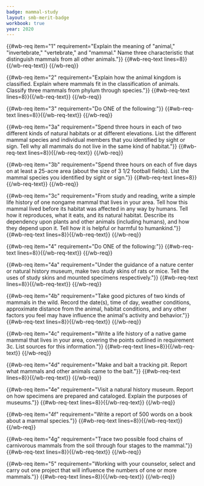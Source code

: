 ```yaml
---
badge: mammal-study
layout: smb-merit-badge
workbook: true
year: 2020
---
```



{{#wb-req item="1" requirement="Explain the meaning of \"animal,\" \"invertebrate,\" \"vertebrate,\" and \"mammal.\" Name three characteristic that distinguish mammals from all other animals."}}
{{#wb-req-text lines=8}}{{/wb-req-text}}
{{/wb-req}}

{{#wb-req item="2" requirement="Explain how the animal kingdom is classified. Explain where mammals fit in the classification of animals. Classify three mammals from phylum through species."}}
{{#wb-req-text lines=8}}{{/wb-req-text}}
{{/wb-req}}

{{#wb-req item="3" requirement="Do ONE of the following:"}}
{{#wb-req-text lines=8}}{{/wb-req-text}}
{{/wb-req}}

{{#wb-req item="3a" requirement="Spend three hours in each of two different kinds of natural habitats or at different elevations. List the different mammal species and individual members that you identified by sight or sign. Tell why all mammals do not live in the same kind of habitat."}}
{{#wb-req-text lines=8}}{{/wb-req-text}}
{{/wb-req}}

{{#wb-req item="3b" requirement="Spend three hours on each of five days on at least a 25-acre area (about the size of 3 1/2 football fields). List the mammal species you identified by sight or sign."}}
{{#wb-req-text lines=8}}{{/wb-req-text}}
{{/wb-req}}

{{#wb-req item="3c" requirement="From study and reading, write a simple life history of one nongame mammal that lives in your area. Tell how this mammal lived before its habitat was affected in any way by humans. Tell how it reproduces, what it eats, and its natural habitat. Describe its dependency upon plants and other animals (including humans), and how they depend upon it. Tell how it is helpful or harmful to humankind."}}
{{#wb-req-text lines=8}}{{/wb-req-text}}
{{/wb-req}}

{{#wb-req item="4" requirement="Do ONE of the following:"}}
{{#wb-req-text lines=8}}{{/wb-req-text}}
{{/wb-req}}

{{#wb-req item="4a" requirement="Under the guidance of a nature center or natural history museum, make two study skins of rats or mice. Tell the uses of study skins and mounted specimens respectively."}}
{{#wb-req-text lines=8}}{{/wb-req-text}}
{{/wb-req}}

{{#wb-req item="4b" requirement="Take good pictures of two kinds of mammals in the wild. Record the date(s), time of day, weather conditions, approximate distance from the animal, habitat conditions, and any other factors you feel may have influence the animal's activity and behavior."}}
{{#wb-req-text lines=8}}{{/wb-req-text}}
{{/wb-req}}

{{#wb-req item="4c" requirement="Write a life history of a native game mammal that lives in your area, covering the points outlined in requirement 3c. List sources for this information."}}
{{#wb-req-text lines=8}}{{/wb-req-text}}
{{/wb-req}}

{{#wb-req item="4d" requirement="Make and bait a tracking pit. Report what mammals and other animals came to the bait."}}
{{#wb-req-text lines=8}}{{/wb-req-text}}
{{/wb-req}}

{{#wb-req item="4e" requirement="Visit a natural history museum. Report on how specimens are prepared and cataloged. Explain the purposes of museums."}}
{{#wb-req-text lines=8}}{{/wb-req-text}}
{{/wb-req}}

{{#wb-req item="4f" requirement="Write a report of 500 words on a book about a mammal species."}}
{{#wb-req-text lines=8}}{{/wb-req-text}}
{{/wb-req}}

{{#wb-req item="4g" requirement="Trace two possible food chains of carnivorous mammals from the soil through four stages to the mammal."}}
{{#wb-req-text lines=8}}{{/wb-req-text}}
{{/wb-req}}

{{#wb-req item="5" requirement="Working with your counselor, select and carry out one project that will influence the numbers of one or more mammals."}}
{{#wb-req-text lines=8}}{{/wb-req-text}}
{{/wb-req}}
